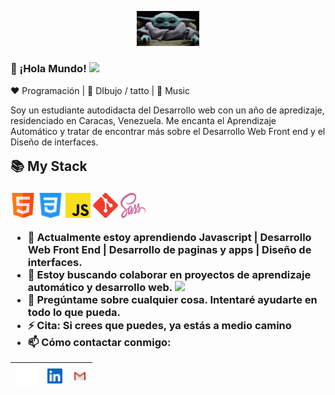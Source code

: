 
<p align="center">
<img src="https://github.com/hargun79/hargun79/blob/master/Assets/hi.gif" style="width: 100px;">
</p>

### 👋 ¡Hola Mundo!  <img src="https://github.com/TheDudeThatCode/TheDudeThatCode/blob/master/Assets/Earth.gif" width="24px">
  
:heart: Programación | :black_heart: DIbujo / tatto | :blue_heart: Music
  

Soy un estudiante autodidacta del Desarrollo web con un año de apredizaje, residenciado en Caracas, Venezuela.
Me encanta el Aprendizaje Automático y tratar de encontrar más sobre el Desarrollo Web Front end y
el Diseño de interfaces.

<h2 style="margin: 1rem 0;">📚 My Stack<h3>
   <img src="assets/html.svg" alt="html" width="40" height="40"/>
  <img src="assets/css3.svg" alt="csss3" width="40" height="40"/> 
  <img src="assets/javascript.svg" alt="javascript" width="40" height="40"/> 
  <img src="assets/git.svg" alt="git" width="40" height="40"/> 
   <img src="./assets/sass.svg" alt="sass" width="40" height="40"/> 

- 🌱 Actualmente estoy aprendiendo Javascript | Desarrollo Web Front End | Desarrollo de paginas y apps  | Diseño de interfaces.
- 👯 Estoy buscando colaborar en proyectos de aprendizaje automático y desarrollo web. <img src="https://media.giphy.com/media/WUlplcMpOCEmTGBtBW/giphy.gif" width="30">
- 💬 Pregúntame sobre cualquier cosa. Intentaré ayudarte en todo lo que pueda.
- ⚡ Cita: Si crees que puedes, ya estás a medio camino 
- 📫 Cómo contactar conmigo:

| [<img src="https://raw.githubusercontent.com/Delta456/Delta456/master/img/github.png" alt="github logo" width="34">](https://github.com/Brian00111) |  [<img src="https://github.com/Amchuz/Amchuz/blob/master/linkedin.jpeg" alt="linkedin logo" width="24">](https://www.linkedin.com/in/brian-alexander-diaz-jimenez-5616491b5/)  |[<img src="https://github.com/Amchuz/Amchuz/blob/master/gmail.jpeg" alt="gmail logo" width="24">](brianalexander18@hotmail.com)  | 
|---|---|---|
